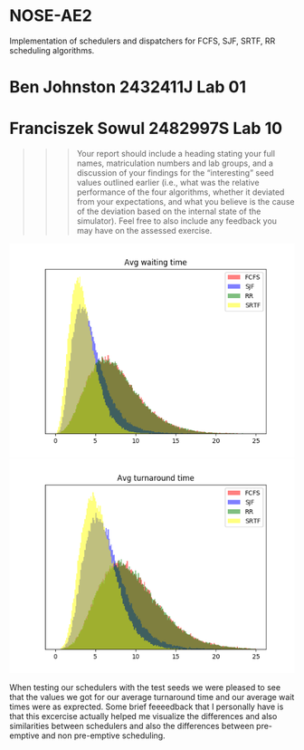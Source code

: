 # NOSE-AE2
Implementation of schedulers and dispatchers for FCFS, SJF, SRTF, RR scheduling algorithms.

# Ben Johnston 2432411J Lab 01
# Franciszek Sowul 2482997S Lab 10

>>> Your report should include a heading stating your full names, matriculation
numbers and lab groups, and a discussion of your findings for the “interesting” seed
values outlined earlier (i.e., what was the relative performance of the four algorithms,
whether it deviated from your expectations, and what you believe is the cause of the
deviation based on the internal state of the simulator). Feel free to also include any
feedback you may have on the assessed exercise.

![](avg_waiting_time.png)
![](avg_turnaround_time.png)

When testing our schedulers with the test seeds we were pleased to see that the values we got for our average turnaround time and our average wait times were as exprected.
Some brief feeeedback that I personally have is that this excercise actually helped me visualize the differences and also similarities between schedulers and also the differences between pre-emptive and non pre-emptive scheduling.

